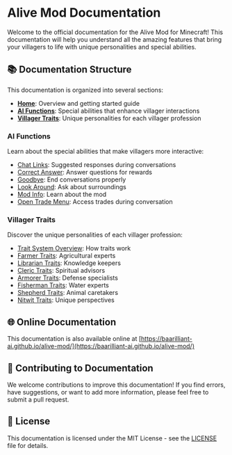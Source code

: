 # Alive Mod Documentation

Welcome to the official documentation for the Alive Mod for Minecraft! This documentation will help you understand all the amazing features that bring your villagers to life with unique personalities and special abilities.

## 📚 Documentation Structure

This documentation is organized into several sections:

- **[Home](index.md)**: Overview and getting started guide
- **[AI Functions](AI_FUNCTIONS.md)**: Special abilities that enhance villager interactions
- **[Villager Traits](VILLAGER_TRAITS.md)**: Unique personalities for each villager profession

### AI Functions

Learn about the special abilities that make villagers more interactive:

- [Chat Links](functions/CHAT_LINKS.md): Suggested responses during conversations
- [Correct Answer](functions/CORRECT_ANSWER.md): Answer questions for rewards
- [Goodbye](functions/GOODBYE.md): End conversations properly
- [Look Around](functions/LOOK_AROUND.md): Ask about surroundings
- [Mod Info](functions/MOD_INFO.md): Learn about the mod
- [Open Trade Menu](functions/OPEN_TRADE.md): Access trades during conversation

### Villager Traits

Discover the unique personalities of each villager profession:

- [Trait System Overview](villager_traits/OVERVIEW.md): How traits work
- [Farmer Traits](villager_traits/FARMER.md): Agricultural experts
- [Librarian Traits](villager_traits/LIBRARIAN.md): Knowledge keepers
- [Cleric Traits](villager_traits/CLERIC.md): Spiritual advisors
- [Armorer Traits](villager_traits/ARMORER.md): Defense specialists
- [Fisherman Traits](villager_traits/FISHERMAN.md): Water experts
- [Shepherd Traits](villager_traits/SHEPHERD.md): Animal caretakers
- [Nitwit Traits](villager_traits/NITWIT.md): Unique perspectives

## 🌐 Online Documentation

This documentation is also available online at [https://baarilliant-ai.github.io/alive-mod/](https://baarilliant-ai.github.io/alive-mod/)

## 🤝 Contributing to Documentation

We welcome contributions to improve this documentation! If you find errors, have suggestions, or want to add more information, please feel free to submit a pull request.

## 📄 License

This documentation is licensed under the MIT License - see the [LICENSE](../LICENSE) file for details.
